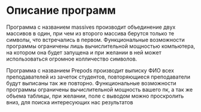 # Описание программ

Программа с названием massives производит объединение двух массивов в один, при чем из второго массива берутся только те символы, что встречались в первом. Функциональные возможности программы ограничены лишь вычислительной мощностью компьютера, на котором она будет запущена и при желании в ней может использоваться огромное колличество символов.


Программа с названием Prepods производит выписку ФИО всех преподавателей из зачеток студентов, повторяющиеся преподаватели будут выписаны так же повторно. Функциональные возможности программы ограничены вычислительной мощность вашего пк, а так же объема таблицы, при желании, поле с выводом можно проскролить вниз, для поиска интересующих нас результатов
